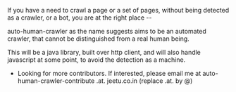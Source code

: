 If you have a need to crawl a page or a set of pages,
without being detected as a crawler, or a bot, you are at the right place --

auto-human-crawler as the name suggests aims to be an automated crawler,
that cannot be distinguished from a real human being.

This will be a java library, built over http client, and will also handle
javascript at some point, to avoid the detection as a machine.


- Looking for more contributors. If interested, please email me at auto-human-crawler-contribute .at. jeetu.co.in (replace .at. by @)